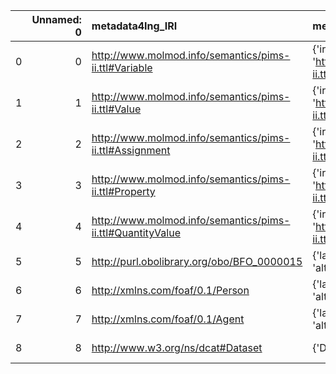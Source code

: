 |    |   Unnamed: 0 | metadata4Ing_IRI                                           | metadata4Ing_DESC                                                                     | PIMS-II_IRI                                                | PIMS-II_DESC                                                          |
|---:|-------------:|:-----------------------------------------------------------|:--------------------------------------------------------------------------------------|:-----------------------------------------------------------|:----------------------------------------------------------------------|
|  0 |            0 | http://www.molmod.info/semantics/pims-ii.ttl#Variable      | {'iri': 'http://www.molmod.info/semantics/pims-ii.ttl#Variable'}                      | http://www.molmod.info/semantics/pims-ii.ttl#Variable      | {'iri': 'http://www.molmod.info/semantics/pims-ii.ttl#Variable'}      |
|  1 |            1 | http://www.molmod.info/semantics/pims-ii.ttl#Value         | {'iri': 'http://www.molmod.info/semantics/pims-ii.ttl#Value'}                         | http://www.molmod.info/semantics/pims-ii.ttl#Value         | {'iri': 'http://www.molmod.info/semantics/pims-ii.ttl#Value'}         |
|  2 |            2 | http://www.molmod.info/semantics/pims-ii.ttl#Assignment    | {'iri': 'http://www.molmod.info/semantics/pims-ii.ttl#Assignment'}                    | http://www.molmod.info/semantics/pims-ii.ttl#Assignment    | {'iri': 'http://www.molmod.info/semantics/pims-ii.ttl#Assignment'}    |
|  3 |            3 | http://www.molmod.info/semantics/pims-ii.ttl#Property      | {'iri': 'http://www.molmod.info/semantics/pims-ii.ttl#Property'}                      | http://www.molmod.info/semantics/pims-ii.ttl#Property      | {'iri': 'http://www.molmod.info/semantics/pims-ii.ttl#Property'}      |
|  4 |            4 | http://www.molmod.info/semantics/pims-ii.ttl#QuantityValue | {'iri': 'http://www.molmod.info/semantics/pims-ii.ttl#QuantityValue'}                 | http://www.molmod.info/semantics/pims-ii.ttl#QuantityValue | {'iri': 'http://www.molmod.info/semantics/pims-ii.ttl#QuantityValue'} |
|  5 |            5 | http://purl.obolibrary.org/obo/BFO_0000015                 | {'label': 'process', 'prefLabel': 'process', 'altLabel': None, 'name': 'BFO_0000015'} | http://www.molmod.info/semantics/pims-ii.ttl#Process       | {'label': 'process', 'name': 'process'}                               |
|  6 |            6 | http://xmlns.com/foaf/0.1/Person                           | {'label': 'Person', 'prefLabel': 'Person', 'altLabel': None, 'name': 'Person'}        | http://www.molmod.info/semantics/pims-ii.ttl#Person        | {'label': 'Person', 'name': 'Person'}                                 |
|  7 |            7 | http://xmlns.com/foaf/0.1/Agent                            | {'label': 'Agent', 'prefLabel': 'Agent', 'altLabel': None, 'name': 'Agent'}           | http://www.molmod.info/semantics/pims-ii.ttl#Agent         | {'label': 'Agent', 'name': 'Agent'}                                   |
|  8 |            8 | http://www.w3.org/ns/dcat#Dataset                          | {'Dataset'}                                                                           | http://www.molmod.info/semantics/pims-ii.ttl#Dataset       | {'label': 'Dataset', 'name': 'Dataset'}                               |